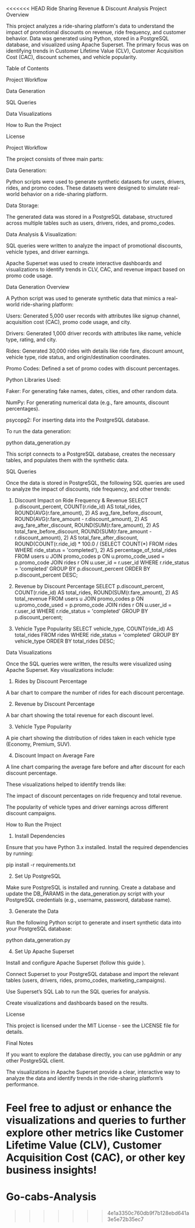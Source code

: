 <<<<<<< HEAD
Ride Sharing Revenue & Discount Analysis
Project Overview

This project analyzes a ride-sharing platform's data to understand the impact of promotional discounts on revenue, ride frequency, and customer behavior. Data was generated using Python, stored in a PostgreSQL database, and visualized using Apache Superset. The primary focus was on identifying trends in Customer Lifetime Value (CLV), Customer Acquisition Cost (CAC), discount schemes, and vehicle popularity.

Table of Contents

Project Workflow

Data Generation

SQL Queries

Data Visualizations

How to Run the Project

License

Project Workflow

The project consists of three main parts:

Data Generation:

Python scripts were used to generate synthetic datasets for users, drivers, rides, and promo codes. These datasets were designed to simulate real-world behavior on a ride-sharing platform.

Data Storage:

The generated data was stored in a PostgreSQL database, structured across multiple tables such as users, drivers, rides, and promo_codes.

Data Analysis & Visualization:

SQL queries were written to analyze the impact of promotional discounts, vehicle types, and driver earnings.

Apache Superset was used to create interactive dashboards and visualizations to identify trends in CLV, CAC, and revenue impact based on promo code usage.

Data Generation
Overview

A Python script was used to generate synthetic data that mimics a real-world ride-sharing platform:

Users: Generated 5,000 user records with attributes like signup channel, acquisition cost (CAC), promo code usage, and city.

Drivers: Generated 1,000 driver records with attributes like name, vehicle type, rating, and city.

Rides: Generated 30,000 rides with details like ride fare, discount amount, vehicle type, ride status, and origin/destination coordinates.

Promo Codes: Defined a set of promo codes with discount percentages.

Python Libraries Used:

Faker: For generating fake names, dates, cities, and other random data.

NumPy: For generating numerical data (e.g., fare amounts, discount percentages).

psycopg2: For inserting data into the PostgreSQL database.

To run the data generation:

python data_generation.py


This script connects to a PostgreSQL database, creates the necessary tables, and populates them with the synthetic data.

SQL Queries

Once the data is stored in PostgreSQL, the following SQL queries are used to analyze the impact of discounts, ride frequency, and other trends:

1. Discount Impact on Ride Frequency & Revenue
SELECT 
    p.discount_percent,
    COUNT(r.ride_id) AS total_rides,
    ROUND(AVG(r.fare_amount), 2) AS avg_fare_before_discount,
    ROUND(AVG(r.fare_amount - r.discount_amount), 2) AS avg_fare_after_discount,
    ROUND(SUM(r.fare_amount), 2) AS total_fare_before_discount,
    ROUND(SUM(r.fare_amount - r.discount_amount), 2) AS total_fare_after_discount,
    ROUND(COUNT(r.ride_id) * 100.0 / (SELECT COUNT(*) FROM rides WHERE ride_status = 'completed'), 2) AS percentage_of_total_rides
FROM 
    users u
JOIN 
    promo_codes p ON u.promo_code_used = p.promo_code
JOIN 
    rides r ON u.user_id = r.user_id
WHERE 
    r.ride_status = 'completed'
GROUP BY 
    p.discount_percent
ORDER BY 
    p.discount_percent DESC;

2. Revenue by Discount Percentage
SELECT 
    p.discount_percent,
    COUNT(r.ride_id) AS total_rides,
    ROUND(SUM(r.fare_amount), 2) AS total_revenue
FROM 
    users u
JOIN 
    promo_codes p ON u.promo_code_used = p.promo_code
JOIN 
    rides r ON u.user_id = r.user_id
WHERE 
    r.ride_status = 'completed'
GROUP BY 
    p.discount_percent;

3. Vehicle Type Popularity
SELECT 
    vehicle_type, 
    COUNT(ride_id) AS total_rides
FROM 
    rides
WHERE 
    ride_status = 'completed'
GROUP BY 
    vehicle_type
ORDER BY 
    total_rides DESC;

Data Visualizations

Once the SQL queries were written, the results were visualized using Apache Superset. Key visualizations include:

1. Rides by Discount Percentage

A bar chart to compare the number of rides for each discount percentage.

2. Revenue by Discount Percentage

A bar chart showing the total revenue for each discount level.

3. Vehicle Type Popularity

A pie chart showing the distribution of rides taken in each vehicle type (Economy, Premium, SUV).

4. Discount Impact on Average Fare

A line chart comparing the average fare before and after discount for each discount percentage.

These visualizations helped to identify trends like:

The impact of discount percentages on ride frequency and total revenue.

The popularity of vehicle types and driver earnings across different discount campaigns.

How to Run the Project
1. Install Dependencies

Ensure that you have Python 3.x installed. Install the required dependencies by running:

pip install -r requirements.txt

2. Set Up PostgreSQL

Make sure PostgreSQL is installed and running. Create a database and update the DB_PARAMS in the data_generation.py script with your PostgreSQL credentials (e.g., username, password, database name).

3. Generate the Data

Run the following Python script to generate and insert synthetic data into your PostgreSQL database:

python data_generation.py

4. Set Up Apache Superset

Install and configure Apache Superset (follow this guide
).

Connect Superset to your PostgreSQL database and import the relevant tables (users, drivers, rides, promo_codes, marketing_campaigns).

Use Superset’s SQL Lab to run the SQL queries for analysis.

Create visualizations and dashboards based on the results.

License

This project is licensed under the MIT License - see the LICENSE
 file for details.

Final Notes

If you want to explore the database directly, you can use pgAdmin or any other PostgreSQL client.

The visualizations in Apache Superset provide a clear, interactive way to analyze the data and identify trends in the ride-sharing platform’s performance.

Feel free to adjust or enhance the visualizations and queries to further explore other metrics like Customer Lifetime Value (CLV), Customer Acquisition Cost (CAC), or other key business insights!
=======
# Go-cabs-Analysis
>>>>>>> 4e1a3350c760db9f7b128ebd641a3e5e72b35ec7
